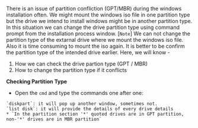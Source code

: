 There is an issue of partition confliction (GPT/MBR) during the windows installation often. We might mount the windows iso file in one partition type but the drive we intend to install windows might be in another partition type. In this situation we can change the drive partition type using command prompt from the installation process window. [`Note`] We can not change the partition type of the extarnal drive where we mount the windows iso file. Also it is time consuming to mount the iso again. It is better to be confirm the partition type of the intended drive earlier. Here, we will know - <br>
1. How we can check the drive partion type (GPT / MBR) <br>
2. How to change the partition type if it conflicts

**Checking Partition Type**<br>
* Open the `cmd` and type the commands one after one: 
```
`diskpart`: it will pop up another window, sometimes not.
`list disk`: it will provide the details of every drive details
* `In the partition section '*' quoted drives are in GPT partition, non-'*' drives are in MBR partition`
```
